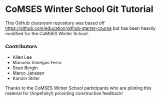 # CoMSES Winter School Git Tutorial

This GitHub classroom repository was based off https://github.com/education/github-starter-course but has been heavily modified for the CoMSES Winter School.

### Contributors

- Allen Lee
- Manuela Vanegas Ferro
- Sean Bergin
- Marco Janssen
- Karolin Stiller

Thanks to the CoMSES Winter School participants who are piloting this material for (hopefully!) providing constructive feedback!

